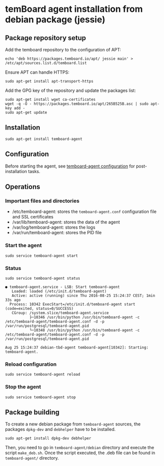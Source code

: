 # temBoard agent installation from debian package (jessie)

## Package repository setup

Add the temboard repository to the configuration of APT:

```
echo 'deb https://packages.temboard.io/apt/ jessie main' > /etc/apt/sources.list.d/temboard.list
```

Ensure APT can handle HTTPS:

```
sudo apt-get install apt-transport-https
```

Add the GPG key of the repository and update the packages list:

```
sudo apt-get install wget ca-certificates
wget -q -O - https://packages.temboard.io/apt/265B525B.asc | sudo apt-key add -
sudo apt-get update
```

## Installation

```
sudo apt-get install temboard-agent
```

## Configuration

Before starting the agent, see [temboard-agent configuration](temboard-agent-configuration.md) for post-installation tasks.

## Operations

### Important files and directories

- /etc/temboard-agent: stores the `temboard-agent.conf` configuration file and SSL certificates
- /var/lib/temboard-agent: stores the data of the agent
- /var/log/temboard-agent: stores the logs
- /var/run/temboard-agent: stores the PID file


### Start the agent

```
sudo service temboard-agent start
```

### Status

```
sudo service temboard-agent status

● temboard-agent.service - LSB: Start temboard-agent
   Loaded: loaded (/etc/init.d/temboard-agent)
   Active: active (running) since Thu 2016-08-25 15:24:37 CEST; 1min 33s ago
  Process: 10342 ExecStart=/etc/init.d/temboard-agent start (code=exited, status=0/SUCCESS)
   CGroup: /system.slice/temboard-agent.service
           ├─10346 /usr/bin/python /usr/bin/temboard-agent -c /etc/temboard-agent/temboard-agent.conf -d -p /var/run/postgresql/temboard-agent.pid
           └─10348 /usr/bin/python /usr/bin/temboard-agent -c /etc/temboard-agent/temboard-agent.conf -d -p /var/run/postgresql/temboard-agent.pid

Aug 25 15:24:37 debian-tbd-agent temboard-agent[10342]: Starting: temboard-agent.
```

### Reload configuration

```
sudo service temboard-agent reload
```

### Stop the agent

```
sudo service temboard-agent stop
```

## Package building

To create a new debian package from `temboard-agent` sources, the packages `dpkg-dev` and `debhelper` have to be installed.
```
sudo apt-get install dpkg-dev debhelper
```

Then, you need to go in `temboard-agent/debian` directory and execute the script `make_deb.sh`. Once the script executed, the .deb file can be found in `temboard-agent/` directory.
